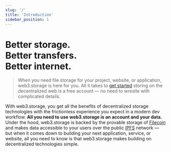 ```yaml
---
slug: '/'
title: 'Introduction'
sidebar_position: 1
---
```


# Better storage.<br/>Better transfers.<br/>Better internet.

> When you need file storage for your project, website, or application, web3.storage is here for you. All it takes to [get started](./getting-started/) storing on the decentralized web is a free account — no need to wrestle with complicated details.

With web3.storage, you get all the benefits of decentralized storage technologies with the frictionless experience you expect in a modern dev workflow. **All you need to use web3.storage is an account and your data.** Under the hood, web3.storage is backed by the provable storage of [Filecoin](https://filecoin.io) and makes data accessible to your users over the public [IPFS](https://ipfs.io) network — but when it comes down to building your next application, service, or website, all you need to know is that web3.storage makes building on decentralized technologies simple.